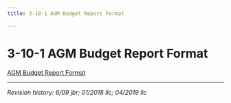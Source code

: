 ```yaml
---
title: 3-10-1 AGM Budget Report Format

---
```


# 3-10-1 AGM Budget Report Format

[AGM Budget Report Format](../docs/agm-budget-report-format.pdf)

***

_Revision history: 6/09 jbr; 01/2018 llc; 04/2019 llc_
